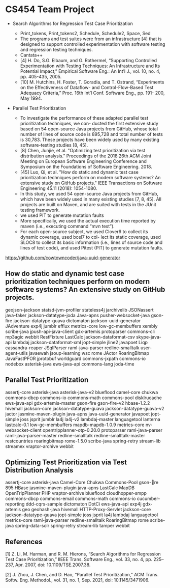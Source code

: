 # CS454 Team Project

- Search Algorithms for Regression Test Case Prioritization

  - Print_tokens, Print_tokens2, Schedule, Schedule2, Space, Sed
  - The programs and test suites were from an infrastructure [4] that is designed to support controlled experimentation with software testing and regression testing techniques.
  - Cantata++
  - [4] H. Do, S.G. Elbaum, and G. Rothermel, “Supporting Controlled Experimentation with Testing Techniques: An Infrastructure and Its Potential Impact,” Empirical Software Eng.: An Int’l J., vol. 10, no. 4, pp. 405-435, 2005.
  - [10] M. Hutchins, H. Foster, T. Goradia, and T. Ostrand, “Experiments on the Effectiveness of Dataflow- and Control-Flow-Based Test Adequacy Criteria,” Proc. 16th Int’l Conf. Software Eng., pp. 191- 200, May 1994.

- Parallel Test Prioritization
  - To investigate the performance of these adapted parallel test prioritization techniques, we con- ducted the first extensive study based on 54 open-source Java projects from GitHub, whose total number of lines of source code is 895,728 and total number of tests is 30,783. These projects have been widely used by many existing software-testing studies [8, 45].
  - [8] Chen, Junjie, et al. "Optimizing test prioritization via test distribution analysis." Proceedings of the 2018 26th ACM Joint Meeting on European Software Engineering Conference and Symposium on the Foundations of Software Engineering. 2018.
  - [45] Luo, Qi, et al. "How do static and dynamic test case prioritization techniques perform on modern software systems? An extensive study on GitHub projects." IEEE Transactions on Software Engineering 45.11 (2018): 1054-1080.
  - In this study, we used 54 open-source Java projects from GitHub, which have been widely used in many existing studies [7, 8, 45]. All projects are built on Maven, and are suited with tests in the JUnit testing framework.
  - we used PIT to generate mutation faults
  - More specifically, we used the actual execution time reported by maven (i.e., executing command “mvn test”).
  - For each open-source subject, we used Clover6 to collect its dynamic coverage, used bcel7 to col- lect its static coverage, used SLOC8 to collect its basic information (i.e., lines of source code and lines of test code), and used Pitest (PIT) to generate mutation faults.

https://github.com/cowtowncoder/java-uuid-generator

## How do static and dynamic test case prioritization techniques perform on modern software systems? An extensive study on GitHub projects.

geojson-jackson
statsd-jvm-profiler
stateless4j
jarchivelib
JSONassert
java-faker
jackson-datatype-joda
Java-apns
pusher-websocket-java
gson-fire
jackson-datatype-guava
dictomaton
jackson-uuid-generator
JAdventure
exp4j
jumblr
efflux
metrics-core
low-gc-membuffers
xembly
scribe-java
jpush-api-java-client
gdx-artemis
protoparser
commons-cli
mp3agic
webbit
RestFixture
LastCalc
jackson-dataformat-csv
skype-java-api
lambdaj
jackson-dataformat-xml
jopt-simple
jline2
javapoet
Liqp
cassandra-reaper
JSqlParser
raml-java-parser
redline-smalltalk
user-agent-utils
javaewah
jsoup-learning
wsc
rome
JActor
RoaringBitmap
JavaFastPFOR
jprotobuf
worldguard
commons-jxpath
commons-io
nodebox
asterisk-java
ews-java-api
commons-lang
joda-time

## Parallel Test Prioritization

assertj-core
asterisk-java
asterisk-java-v2
blueflood
camel-core
chukwa
commons-dbcp
commons-io
commons-math
commons-pool
disklrucache
ews-java-api
gdx-artemis-master
gson-fire
gson-fire-v2
hbase-1.2.2
hivemall
jackson-core
jackson-datatype-guava
jackson-datatype-guava-v2
jactor
jasmine-maven-plugin
java-apns
java-uuid-generator
javapoet
jopt-simple
joss
jsprit
jumblr
la4j
la4j-v2
lambdaj-master
languagetool
lanterna
lastcalc-0.1
low-gc-membuffers
mapdb-mapdb-1.0.9
metrics-core
nv-websocket-client
opentripplanner-otp-0.20.0
protoparser
raml-java-parser
raml-java-parser-master
redline-smalltalk
redline-smalltalk-master
restcountries
roaringbitmap
rome-1.5.0
scribe-java
spring-retry
stream-lib
streamex
vraptor-archive
webbit

## Optimizing Test Prioritization via Test Distribution Analysis

assertj-core
asterisk-java
Camel-Core
Chukwa
Commons-Pool
gson-￿re 895
HBase
jasmine-maven-plugin
java-apns
LastCalc
MapDB
OpenTripPlanner
PHP
vraptor-archive
blueflood
cloudhopper-smpp
commons-dbcp
commons-email
commons-math
commons-io
cucumber-reporting
ddd-cqrs-sample
dictomaton
DotCi
ews-java-api
exp4j
gdx-artemis
geo
geohash-java
hivemall
HTTP-Proxy-Servlet
jackson-core
jackson-datatype-guava
jopt-simple
joss
jsprit
la4j
lambdaj
languagetool
metrics-core
raml-java-parser
redline-smalltalk
RoaringBitmap
rome
scribe-java
spring-data-solr
spring-retry
stream-lib
tamper
webbit

## References

[1] Z. Li, M. Harman, and R. M. Hierons, “Search Algorithms for Regression Test Case Prioritization,” IIEEE Trans. Software Eng., vol. 33, no. 4, pp. 225–237, Apr. 2007, doi: 10.1109/TSE.2007.38.

[2] J. Zhou, J. Chen, and D. Hao, “Parallel Test Prioritization,” ACM Trans. Softw. Eng. Methodol., vol. 31, no. 1, Sep. 2021, doi: 10.1145/3471906.
